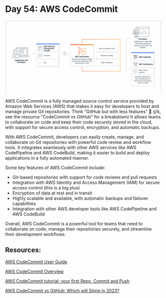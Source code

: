 # Day 54: AWS CodeCommit

![](images/day54-01.png)


AWS CodeCommit is a fully managed source control service provided by Amazon Web Services (AWS) that makes it easy for developers to host and manage private Git repositories. Think "GitHub but with less features" 🤣 (j/k, see the resource "CodeCommit vs GitHub" for a breakdown) It allows teams to collaborate on code and keep their code securely stored in the cloud, with support for secure access control, encryption, and automatic backups.

With AWS CodeCommit, developers can easily create, manage, and collaborate on Git repositories with powerful code review and workflow tools. It integrates seamlessly with other AWS services like AWS CodePipeline and AWS CodeBuild, making it easier to build and deploy applications in a fully automated manner.

Some key features of AWS CodeCommit include:

- Git-based repositories with support for code reviews and pull requests
- Integration with AWS Identity and Access Management (IAM) for secure access control (this is a big plus)
- Encryption of data at rest and in transit
- Highly scalable and available, with automatic backups and failover capabilities
- Integration with other AWS developer tools like AWS CodePipeline and AWS CodeBuild

Overall, AWS CodeCommit is a powerful tool for teams that need to collaborate on code, manage their repositories securely, and streamline their development workflows.



## Resources:

[AWS CodeCommit User Guide](https://docs.aws.amazon.com/codecommit/latest/userguide/welcome.html)

[AWS CodeCommit Overview](https://youtu.be/5kFmfgFYOx4)

[AWS CodeCommit tutorial: your first Repo, Commit and Push](https://youtu.be/t7M8pHCh5Xs)

[AWS CodeCommit vs GitHub: Which will Shine in 2023?](https://appwrk.com/aws-codecommit-vs-github)

